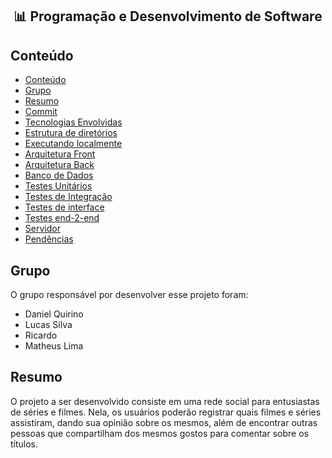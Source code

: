 <h2 align="center">📊 Programação e Desenvolvimento de Software</h2>

## Conteúdo
- [Conteúdo](#conteúdo)
- [Grupo](#grupo)
- [Resumo](#resumo)
- [Commit](#commit)
- [Tecnologias Envolvidas](#tecnologia-envolvida)
- [Estrutura de diretórios](#estrutura-de-diretórios)
- [Executando localmente](#executando-localmente)
- [Arquitetura Front](#arquitetura-front)
- [Arquitetura Back](#arquitetura-das-apis)
- [Banco de Dados](#banco-de-dados)
- [Testes Unitários](#testes-ubitarios)
- [Testes de Integração](#testes-de-integracao)
- [Testes de interface](#testes-de-interface)
- [Testes end-2-end](#testes-de-interface)
- [Servidor](#servidor-e-armazenamento-de-arquivos)
- [Pendências](#pendências)

## Grupo
O grupo responsável por desenvolver esse projeto foram:
- Daniel Quirino
- Lucas Silva
- Ricardo
- Matheus Lima

## Resumo
O projeto a ser desenvolvido consiste em uma rede social para entusiastas de séries e filmes. Nela, os usuários poderão registrar quais filmes e séries assistiram, dando sua opinião sobre os mesmos, além de encontrar outras pessoas que compartilham dos mesmos gostos para comentar sobre os títulos.

